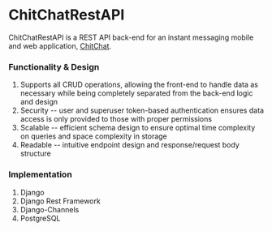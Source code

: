 # ChitChatRestAPI
ChitChatRestAPI is a REST API back-end for an instant messaging mobile and web application, [ChitChat](https://github.com/ryanbrandt/ChitChat).
### Functionality & Design ###
1) Supports all CRUD operations, allowing the front-end to handle data as necessary while being completely separated from the back-end logic and design
2) Security -- user and superuser token-based authentication ensures data access is only provided to those with proper permissions
3) Scalable -- efficient schema design to ensure optimal time complexity on queries and space complexity in storage
4) Readable -- intuitive endpoint design and response/request body structure 
### Implementation ###
1) Django
2) Django Rest Framework
3) Django-Channels
4) PostgreSQL
